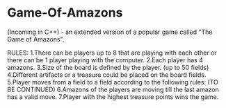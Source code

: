 # Game-Of-Amazons
(Incoming in C++) - an extended version of a popular game called "The Game of Amazons".

RULES:
1.There can be players up to 8 that are playing with each other or there can be 1 player playing with the computer.
2.Each player has 4 amazons.
3.Size of the board is defined by the player. (up to 50 fields)
4.Different artifacts or a treasure could be placed on the board fields.
5.Player moves from a field to a field according to the following rules: (TO BE CONTINUED)
6.Amazons of the players are moving till the last amazon has a valid move.
7.Player with the highest treasure points wins the game.
